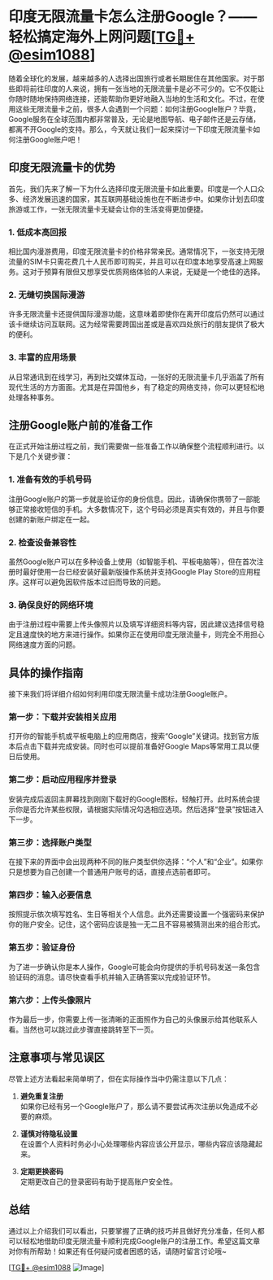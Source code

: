 # 印度无限流量卡怎么注册Google？——轻松搞定海外上网问题[[TG💪+ @esim1088](https://t.me/s/esim1088)]

随着全球化的发展，越来越多的人选择出国旅行或者长期居住在其他国家。对于那些即将前往印度的人来说，拥有一张当地的无限流量卡是必不可少的。它不仅能让你随时随地保持网络连接，还能帮助你更好地融入当地的生活和文化。不过，在使用这些无限流量卡之前，很多人会遇到一个问题：如何注册Google账户？毕竟，Google服务在全球范围内都非常普及，无论是地图导航、电子邮件还是云存储，都离不开Google的支持。那么，今天就让我们一起来探讨一下印度无限流量卡如何注册Google账户吧！

## 印度无限流量卡的优势

首先，我们先来了解一下为什么选择印度无限流量卡如此重要。印度是一个人口众多、经济发展迅速的国家，其互联网基础设施也在不断进步中。如果你计划去印度旅游或工作，一张无限流量卡无疑会让你的生活变得更加便捷。

### 1. **低成本高回报**
相比国内漫游费用，印度无限流量卡的价格非常亲民。通常情况下，一张支持无限流量的SIM卡只需花费几十人民币即可购买，并且可以在印度本地享受高速上网服务。这对于预算有限但又想享受优质网络体验的人来说，无疑是一个绝佳的选择。

### 2. **无缝切换国际漫游**
许多无限流量卡还提供国际漫游功能，这意味着即使你在离开印度后仍然可以通过该卡继续访问互联网。这为经常需要跨国出差或是喜欢四处旅行的朋友提供了极大的便利。

### 3. **丰富的应用场景**
从日常通讯到在线学习，再到社交媒体互动，一张好的无限流量卡几乎涵盖了所有现代生活的方方面面。尤其是在异国他乡，有了稳定的网络支持，你可以更轻松地处理各种事务。

## 注册Google账户前的准备工作

在正式开始注册过程之前，我们需要做一些准备工作以确保整个流程顺利进行。以下是几个关键步骤：

### 1. **准备有效的手机号码**
注册Google账户的第一步就是验证你的身份信息。因此，请确保你携带了一部能够正常接收短信的手机。大多数情况下，这个号码必须是真实有效的，并且与你要创建的新账户绑定在一起。

### 2. **检查设备兼容性**
虽然Google账户可以在多种设备上使用（如智能手机、平板电脑等），但在首次注册时最好使用一台已经安装好最新版操作系统并支持Google Play Store的应用程序。这样可以避免因软件版本过旧而导致的问题。

### 3. **确保良好的网络环境**
由于注册过程中需要上传头像照片以及填写详细资料等内容，因此建议选择信号稳定且速度快的地方来进行操作。如果你正在使用印度无限流量卡，则完全不用担心网络速度方面的问题。

## 具体的操作指南

接下来我们将详细介绍如何利用印度无限流量卡成功注册Google账户。

### 第一步：下载并安装相关应用
打开你的智能手机或平板电脑上的应用商店，搜索“Google”关键词。找到官方版本后点击下载并完成安装。同时也可以提前准备好Google Maps等常用工具以便日后使用。

### 第二步：启动应用程序并登录
安装完成后返回主屏幕找到刚刚下载好的Google图标，轻触打开。此时系统会提示你是否允许某些权限，请根据实际情况勾选相应选项。然后选择“登录”按钮进入下一步。

### 第三步：选择账户类型
在接下来的界面中会出现两种不同的账户类型供你选择：“个人”和“企业”。如果你只是想要为自己创建一个普通用户账号的话，直接点选前者即可。

### 第四步：输入必要信息
按照提示依次填写姓名、生日等相关个人信息。此外还需要设置一个强密码来保护你的账户安全。记住，这个密码应该是独一无二且不容易被猜测出来的组合形式。

### 第五步：验证身份
为了进一步确认你是本人操作，Google可能会向你提供的手机号码发送一条包含验证码的消息。请尽快查看手机并输入正确答案以完成验证环节。

### 第六步：上传头像照片
作为最后一步，你需要上传一张清晰的正面照作为自己的头像展示给其他联系人看。当然也可以跳过此步骤直接跳转至下一页。

## 注意事项与常见误区

尽管上述方法看起来简单明了，但在实际操作当中仍需注意以下几点：

1. **避免重复注册**  
   如果你已经有另一个Google账户了，那么请不要尝试再次注册以免造成不必要的麻烦。
   
2. **谨慎对待隐私设置**  
   在设置个人资料时务必小心处理哪些内容应该公开显示，哪些内容应该隐藏起来。

3. **定期更换密码**  
   定期更改自己的登录密码有助于提高账户安全性。

## 总结

通过以上介绍我们可以看出，只要掌握了正确的技巧并且做好充分准备，任何人都可以轻松地借助印度无限流量卡顺利完成Google账户的注册工作。希望这篇文章对你有所帮助！如果还有任何疑问或者困惑的话，请随时留言讨论哦~

[[TG💪+ @esim1088](https://t.me/s/esim1088) ![Image](https://i.postimg.cc/4NQfJmqS/Snipaste-2025-05-13-00-14-12.png)]